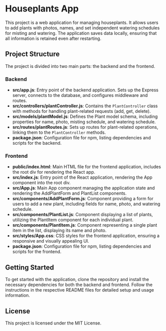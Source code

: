 # Houseplants App

This project is a web application for managing houseplants. It allows users to add plants with photos, names, and set independent watering schedules for misting and watering. The application saves data locally, ensuring that all information is retained even after restarting.

## Project Structure

The project is divided into two main parts: the backend and the frontend.

### Backend

- **src/app.js**: Entry point of the backend application. Sets up the Express server, connects to the database, and configures middleware and routes.
- **src/controllers/plantController.js**: Contains the `PlantController` class with methods for handling plant-related requests (add, get, delete).
- **src/models/plantModel.js**: Defines the Plant model schema, including properties for name, photo, misting schedule, and watering schedule.
- **src/routes/plantRoutes.js**: Sets up routes for plant-related operations, linking them to the `PlantController` methods.
- **package.json**: Configuration file for npm, listing dependencies and scripts for the backend.

### Frontend

- **public/index.html**: Main HTML file for the frontend application, includes the root div for rendering the React app.
- **src/index.js**: Entry point of the React application, rendering the App component into the root div.
- **src/App.js**: Main App component managing the application state and rendering the AddPlantForm and PlantList components.
- **src/components/AddPlantForm.js**: Component providing a form for users to add a new plant, including fields for name, photo, and watering schedule.
- **src/components/PlantList.js**: Component displaying a list of plants, utilizing the PlantItem component for each individual plant.
- **src/components/PlantItem.js**: Component representing a single plant item in the list, displaying its name and photo.
- **src/styles/App.css**: CSS styles for the frontend application, ensuring a responsive and visually appealing UI.
- **package.json**: Configuration file for npm, listing dependencies and scripts for the frontend.

## Getting Started

To get started with the application, clone the repository and install the necessary dependencies for both the backend and frontend. Follow the instructions in the respective README files for detailed setup and usage information.

## License

This project is licensed under the MIT License.